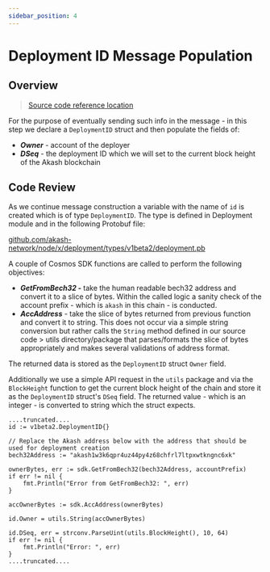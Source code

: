```yaml
---
sidebar_position: 4
---
```


# Deployment ID Message Population

## Overview

> [Source code reference location](https://github.com/chainzero/akash-client/blob/main/akashrpcclient\_withtx/main.go)

For the purpose of eventually sending such info in the message - in this step we declare a `DeploymentID` struct and then populate the fields of:

* _**Owner**_ - account of the deployer
* _**DSeq**_ - the deployment ID which we will set to the current block height of the Akash blockchain

## Code Review

As we continue message construction a variable with the name of `id` is created which is of type `DeploymentID`.  The type is defined in Deployment module and in the following Protobuf file:

[github.com/akash-network/node/x/deployment/types/v1beta2/deployment.pb](https://github.com/akash-network/node/blob/52d5ee5caa2c6e5a5e59893d903d22fe450d6045/x/deployment/types/v1beta2/deployment.pb.go#L59)

A couple of Cosmos SDK functions are called to perform the following objectives:

* _**GetFromBech32 -**_ take the human readable bech32 address and convert it to a slice of bytes.  Within the called logic a sanity check of the account prefix - which is `akash` in this chain - is conducted.
* _**AccAddress**_ - take the slice of bytes returned from previous function and convert it to string.  This does not occur via a simple string conversion but rather calls the `String` method defined in our source code > utils directory/package that parses/formats the slice of bytes appropriately and makes several validations of address format.

The returned data is stored as the `DeploymentID` struct `Owner` field.

Additionally we use a simple API request in the `utils` package and via the `BlockHeight` function to get the current block height of the chain and store it as the `DeploymentID` struct's `DSeq` field.  The returned value - which is an integer - is converted to string which the struct expects.

```
....truncated....
id := v1beta2.DeploymentID{}

// Replace the Akash address below with the address that should be used for deployment creation
bech32Address := "akash1w3k6qpr4uz44py4z68chfrl7ltpxwtkngnc6xk"

ownerBytes, err := sdk.GetFromBech32(bech32Address, accountPrefix)
if err != nil {
	fmt.Println("Error from GetFromBech32: ", err)
}

accOwnerBytes := sdk.AccAddress(ownerBytes)

id.Owner = utils.String(accOwnerBytes)

id.DSeq, err = strconv.ParseUint(utils.BlockHeight(), 10, 64)
if err != nil {
	fmt.Println("Error: ", err)
}
....truncated....
```